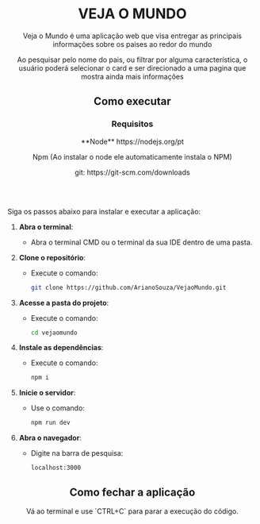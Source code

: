 <h1 align="center">VEJA O MUNDO</h1>

<p align="center">Veja o Mundo é uma aplicação web que visa entregar as principais informações sobre os paises ao redor do mundo </p>
<p align="center">Ao pesquisar pelo nome do pais, ou filtrar por alguma característica, o usuário poderá selecionar o card e ser direcionado a uma pagina que mostra ainda mais informações</p>

<h2 align="center">Como executar</h2>

<h3 align="center">Requisitos</h3>
<p align="center">**Node** https://nodejs.org/pt</p>
<p align="center">Npm (Ao instalar o node ele automaticamente instala o NPM)</p>
<p align="center">git: https://git-scm.com/downloads</p>
<br>
<br>

Siga os passos abaixo para instalar e executar a aplicação:

1. **Abra o terminal**:
   - Abra o terminal CMD ou o terminal da sua IDE dentro de uma pasta.

2. **Clone o repositório**:
   - Execute o comando:
     ```bash
     git clone https://github.com/ArianoSouza/VejaoMundo.git
     ```

3. **Acesse a pasta do projeto**:
   - Execute o comando:
     ```bash
     cd vejaomundo
     ```

4. **Instale as dependências**:
   - Execute o comando:
     ```bash
     npm i
     ```

5. **Inicie o servidor**:
   - Use o comando:
     ```bash
     npm run dev
     ```

6. **Abra o navegador**:
   - Digite na barra de pesquisa:
     ```
     localhost:3000
     ```
<h2 align="center"> Como fechar a aplicação</h2>
  <p align="center">Vá ao terminal e use `CTRL+C` para parar a execução do código.</p>



